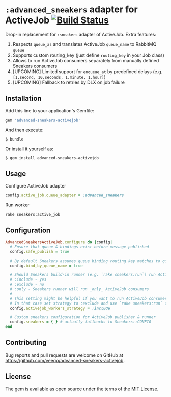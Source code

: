 # `:advanced_sneakers` adapter for ActiveJob [![Build Status](https://travis-ci.com/veeqo/advanced-sneakers-activejob.svg?branch=master)](https://travis-ci.com/veeqo/advanced-sneakers-activejob)

Drop-in replacement for `:sneakers` adapter of ActiveJob. Extra features:

1. Respects `queue_as` and translates ActiveJob `queue_name` to RabbitMQ `queue`
2. Supports custom routing_key (just define `routing_key` in your Job class)
3. Allows to run ActiveJob consumers separately from manually defined Sneakers consumers
4. [UPCOMING] Limited support for `enqueue_at` by predefined delays (e.g. `[1.second, 10.seconds, 1.minute, 1.hour]`)
5. [UPCOMING] Fallback to retries by DLX on job failure

## Installation

Add this line to your application's Gemfile:

```ruby
gem 'advanced-sneakers-activejob'
```

And then execute:

    $ bundle

Or install it yourself as:

    $ gem install advanced-sneakers-activejob

## Usage

Configure ActiveJob adapter
```ruby
config.active_job.queue_adapter = :advanced_sneakers
```

Run worker
```sh
rake sneakers:active_job
```

## Configuration

```ruby
AdvancedSneakersActiveJob.configure do |config|
  # Ensure that queue & bindings exist before message published
  config.safe_publish = true

  # By default Sneakers assumes queue binding routing key matches to queue name. So safe publish assumes the same.
  config.bind_by_queue_name = true

  # Should Sneakers build-in runner (e.g. `rake sneakers:run`) run ActiveJob consumers?
  # :include - yes
  # :exclude - no
  # :only - Sneakers runner will run _only_ ActiveJob consumers
  #
  # This setting might be helpful if you want to run ActiveJob consumers apart from native Sneakers consumers.
  # In that case set strategy to :exclude and use `rake sneakers:run` for native and `rake sneakers:active_job` for ActiveJob consumers
  config.activejob_workers_strategy = :include

  # Custom sneakers configuration for ActiveJob publisher & runner
  config.sneakers = { } # actually fallbacks to Sneakers::CONFIG
end
```

## Contributing

Bug reports and pull requests are welcome on GitHub at https://github.com/veeqo/advanced-sneakers-activejob.

## License

The gem is available as open source under the terms of the [MIT License](https://opensource.org/licenses/MIT).
